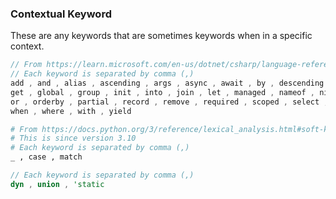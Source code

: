 ### Contextual Keyword

These are any keywords that are sometimes keywords when in a specific context.

```csharp
// From https://learn.microsoft.com/en-us/dotnet/csharp/language-reference/keywords/#contextual-keywords
// Each keyword is separated by comma (,)
add , and , alias , ascending , args , async , await , by , descending , dynamic , equals , file , from , 
get , global , group , init , into , join , let , managed , nameof , nint , not , notnull , nuint , on , 
or , orderby , partial , record , remove , required , scoped , select , set , unmanaged , value , var , 
when , where , with , yield
```

```python
# From https://docs.python.org/3/reference/lexical_analysis.html#soft-keywords
# This is since version 3.10
# Each keyword is separated by comma (,)
_ , case , match
```

```rust
// Each keyword is separated by comma (,)
dyn , union , 'static
```

